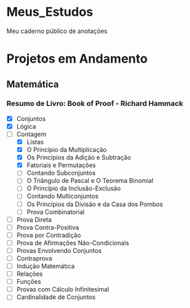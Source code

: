 # Meus_Estudos
 Meu caderno público de anotações

# Projetos em Andamento
## Matemática
### Resumo de Livro: Book of Proof - Richard Hammack
- [x] Conjuntos
- [x] Lógica
- [ ] Contagem
    - [x] Listas
    - [x] O Princípio da Multiplicação
    - [x] Os Princípios da Adição e Subtração
    - [x] Fatoriais e Permutações
    - [ ] Contando Subconjuntos
    - [ ] O Triângulo de Pascal e O Teorema Binomial
    - [ ] O Princípio da Inclusão-Exclusão
    - [ ] Contando Multiconjuntos
    - [ ] Os Princípios da Divisão e da Casa dos Pombos
    - [ ] Prova Combinatorial
- [ ] Prova Direta
- [ ] Prova Contra-Positiva
- [ ] Prova por Contradição
- [ ] Prova de Afirmações Não-Condicionais
- [ ] Provas Envolvendo Conjuntos
- [ ] Contraprova
- [ ] Indução Matemática
- [ ] Relações
- [ ] Funções
- [ ] Provas com Cálculo Infinitesimal
- [ ] Cardinalidade de Conjuntos

